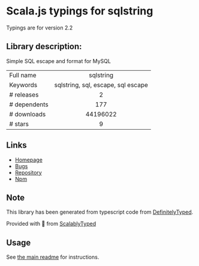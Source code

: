 
# Scala.js typings for sqlstring

Typings are for version 2.2

## Library description:
Simple SQL escape and format for MySQL

|                    |                 |
| ------------------ | :-------------: |
| Full name          | sqlstring |
| Keywords           | sqlstring, sql, escape, sql escape |
| # releases         | 2 |
| # dependents       | 177 |
| # downloads        | 44196022 |
| # stars            | 9 |

## Links
- [Homepage](https://github.com/mysqljs/sqlstring#readme)
- [Bugs](https://github.com/mysqljs/sqlstring/issues)
- [Repository](https://github.com/mysqljs/sqlstring)
- [Npm](https://www.npmjs.com/package/sqlstring)
    


## Note
This library has been generated from typescript code from [DefinitelyTyped](https://definitelytyped.org).

Provided with :purple_heart: from [ScalablyTyped](https://github.com/oyvindberg/ScalablyTyped)

## Usage
See [the main readme](../../readme.md) for instructions.


